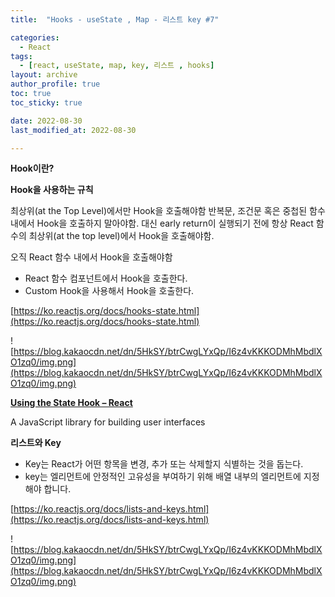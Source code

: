 ```yaml
---
title:  "Hooks - useState , Map - 리스트 key #7"

categories:
  - React
tags:
  - [react, useState, map, key, 리스트 , hooks]
layout: archive
author_profile: true
toc: true
toc_sticky: true

date: 2022-08-30
last_modified_at: 2022-08-30

---
```



**Hook이란?**

**Hook을 사용하는 규칙**

최상위(at the Top Level)에서만 Hook을 호출해야함
반복문, 조건문 혹은 중첩된 함수 내에서 Hook을 호출하지 말아야함. 대신 early return이 실행되기 전에 항상 React 함수의 최상위(at the top level)에서 Hook을 호출해야함. 

오직 React 함수 내에서 Hook을 호출해야함

- React 함수 컴포넌트에서 Hook을 호출한다.
- Custom Hook을 사용해서 Hook을 호출한다.

[https://ko.reactjs.org/docs/hooks-state.html](https://ko.reactjs.org/docs/hooks-state.html)

![https://blog.kakaocdn.net/dn/5HkSY/btrCwgLYxQp/I6z4vKKKODMhMbdlXO1zq0/img.png](https://blog.kakaocdn.net/dn/5HkSY/btrCwgLYxQp/I6z4vKKKODMhMbdlXO1zq0/img.png)

**[Using the State Hook – React](https://ko.reactjs.org/docs/hooks-state.html)**

A JavaScript library for building user interfaces



**리스트와 Key**

- Key는 React가 어떤 항목을 변경, 추가 또는 삭제할지 식별하는 것을 돕는다. 
- key는 엘리먼트에 안정적인 고유성을 부여하기 위해 배열 내부의 엘리먼트에 지정해야 합니다.


[https://ko.reactjs.org/docs/lists-and-keys.html](https://ko.reactjs.org/docs/lists-and-keys.html)


![https://blog.kakaocdn.net/dn/5HkSY/btrCwgLYxQp/I6z4vKKKODMhMbdlXO1zq0/img.png](https://blog.kakaocdn.net/dn/5HkSY/btrCwgLYxQp/I6z4vKKKODMhMbdlXO1zq0/img.png)